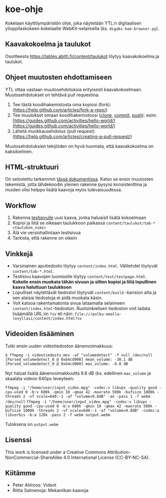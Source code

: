# koe-ohje

Kokelaan käyttöympäristön ohje, joka näytetään YTL:n digitaalisen ylioppilaskokeen kokelaalle WebKit-selaimella (ks. `digabi-koe-browser.py`).

## Kaavakokoelma ja taulukot

Osoitteesta https://tables.abitti.fi/content/taulukot löytyy kaavakokoelma ja taulukot.

## Ohjeet muutosten ehdottamiseen

YTL ottaa vastaan muutosehdotuksia erityisesti kaavakokoelmaan. Muutosehdotukset on tehtävä pull requestina:

 1. Tee tästä koodihakemistosta oma kopiosi (fork): (https://help.github.com/articles/fork-a-repo/)
 2. Tee muutokset omaan koodihakemistoosi ([clone](https://help.github.com/articles/cloning-a-repository/), [commit](https://github.com/abhikp/git-test/wiki/Committing-changes), [push](https://help.github.com/articles/pushing-to-a-remote/)): esim. [https://guides.github.com/activities/hello-world/](https://guides.github.com/activities/hello-world/)
 3. Lähetä muokkausehdotus (pull request): (https://help.github.com/articles/creating-a-pull-request/)

Muutosehdotuksien tekijöiden on hyvä huomata, että kaavakokoelma on kaksikielinen.

## HTML-struktuuri

On selostettu tarkemmin [tässä dokumentissa](HTML.md). Katso se ensin muutosten tekemistä, jotta lähdekoodin yleinen rakenne pysyisi konsistenttina ja muiden olisi helppo lisätä kaavoja myös tulevaisuudessa.

## Workflow

1. Rakenna [testisivulle](content/test/testpage.html) uusi kaava, jonka haluaisit lisätä kokoelmaan
2. Kopioi ja liitä se oikeaan taulukkoon paikassa `content/taulukot/tab-*<taulukon_nimi>`
3. Älä vie versiohallintaan testisivua
4. Tarkista, että rakenne on oikein

## Vinkkejä

 * Varsinainen aputiedosto löytyy `content/index.html`. Välilehdet löytyvät `content/tab-*.html`.
 * Testisivu kaavojen luomiselle löytyy `content/test/testpage.html`. **Kokeile ensin muokata tähän sivuun ja sitten kopioi ja liitä lopullinen kaava
   haluttuun taulukkoon**
 * Lopulliset näytettävät tiedostot löytyvät `content/build` -kansion alta ja sen alaisia tiedostoja ei pidä muokata käsin.
 * Voit katsoa rakentamatonta sivua lataamalla selaimeen `content/index.html`-tiedoston. Ruotsinkielisen tiedoston
   voit ladata lisäämällä URL:iin `?sv` eli näin: `file:///polku-omalla-levyllasi/content/index.html?sv`

## Videoiden lisääminen

Tutki ensin uuden videotiedoston äänenvoimakkuus:

`$ ffmpeg -i videotiedosto.mov -af "volumedetect" -f null /dev/null`
`[Parsed_volumedetect_0 @ 0xb4cd900] mean_volume: -30.1 dB`
`[Parsed_volumedetect_0 @ 0xb4cd900] max_volume: -9.8 dB`

Nyt haluat lisätä äänenvoimakkuutta 9.8 dB (ks. edellinen `max_volume` ja skaalata videon 640px leveyteen:

`ffmpeg -i "/home/user/input_video.mpg" -codec:v libvpx -quality good -cpu-used 0 -b:v 600k -qmin 10 -qmax 42 -maxrate 500k -bufsize 1000k -threads 2 -vf scale=640:-1 -af "volume=9.8dB" -an -pass 1 -f webm /dev/null`
`ffmpeg -i "/home/user/input_video.mpg" -codec:v libvpx -quality good -cpu-used 0 -b:v 600k -qmin 10 -qmax 42 -maxrate 500k -bufsize 1000k -threads 2 -vf scale=640:-1 -af "volume=9.8dB" -codec:a libvorbis -b:a 128k -pass 2 -f webm output.webm`

Tuloksena on `output.webm`

## Lisenssi

This work is licensed under a Creative Commons Attribution-NonCommercial-ShareAlike 4.0 International License (CC-BY-NC-SA).

## Kiitämme

 * Peter Ahlroos: Videot
 * Riitta Salmenoja: Mekaniikan kaavoja
